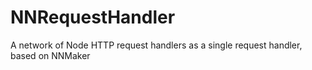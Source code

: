 # NNRequestHandler
A network of Node HTTP request handlers as a single request handler, based on NNMaker
